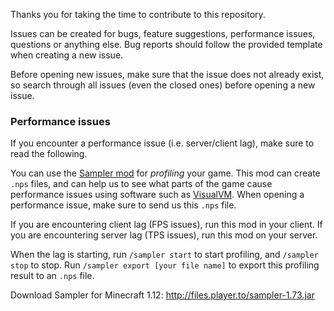 Thanks you for taking the time to contribute to this repository.

Issues can be created for bugs, feature suggestions, performance issues, questions or anything else.
Bug reports should follow the provided template when creating a new issue.

Before opening new issues, make sure that the issue does not already exist, so search through all issues (even the closed ones) before opening a new issue.

### Performance issues

If you encounter a performance issue (i.e. server/client lag), make sure to read the following.

You can use the [Sampler mod](https://forum.industrial-craft.net/thread/10820) for _profiling_ your game.
This mod can create `.nps` files, and can help us to see what parts of the game cause performance issues using software such as [VisualVM](https://visualvm.github.io/).
When opening a performance issue, make sure to send us this `.nps` file.

If you are encountering client lag (FPS issues), run this mod in your client.
If you are encountering server lag (TPS issues), run this mod on your server.

When the lag is starting, run `/sampler start` to start profiling, and `/sampler stop` to stop.
Run `/sampler export [your file name]` to export this profiling result to an `.nps` file.

Download Sampler for Minecraft 1.12: http://files.player.to/sampler-1.73.jar
